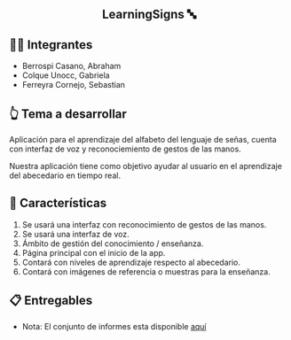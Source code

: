 <h2 align="center">
<p>LearningSigns 🔤 </p>
</h2>

## 👩‍💻 Integrantes

* Berrospi Casano, Abraham
* Colque Unocc, Gabriela
* Ferreyra Cornejo, Sebastian

## 👆 Tema a desarrollar

Aplicación para el aprendizaje del alfabeto del lenguaje de señas, cuenta con interfaz de voz y reconociemiento de gestos de las manos. 

Nuestra aplicación tiene como objetivo ayudar al usuario en el aprendizaje del abecedario en tiempo real.


## 📃 Características

1. Se usará una interfaz con reconocimiento de gestos de las manos.
2. Se usará una interfaz de voz.
3. Ámbito de gestión del conocimiento / enseñanza.
4. Página principal con el inicio de la app.
5. Contará con niveles de aprendizaje respecto al abecedario.
6. Contará con imágenes de referencia o muestras para la enseñanza.

## :clipboard:  Entregables

* Nota: El conjunto de informes esta disponible [aquí](https://drive.google.com/drive/folders/1YbFL77lRPgqbsdVAWrRAWJnj3dgjGQ8J?usp=share_link)
